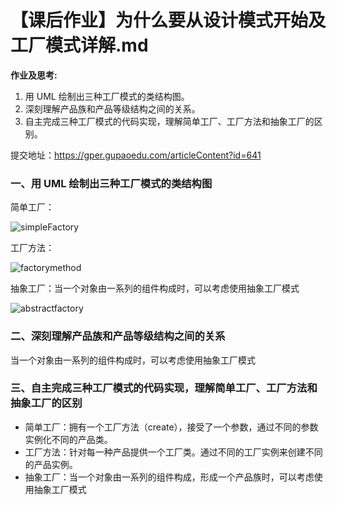 # 【课后作业】为什么要从设计模式开始及工厂模式详解.md

__作业及思考:__

1. 用 UML 绘制出三种工厂模式的类结构图。
2. 深刻理解产品族和产品等级结构之间的关系。
3. 自主完成三种工厂模式的代码实现，理解简单工厂、工厂方法和抽象工厂的区别。

提交地址：<https://gper.gupaoedu.com/articleContent?id=641>

### 一、用 UML 绘制出三种工厂模式的类结构图

简单工厂：

![simpleFactory](https://images2018.cnblogs.com/blog/1322310/201805/1322310-20180506214705911-1512644019.png)

工厂方法：

![factorymethod](https://images2018.cnblogs.com/blog/1322310/201805/1322310-20180506214718741-822342826.png)

抽象工厂：当一个对象由一系列的组件构成时，可以考虑使用抽象工厂模式

![abstractfactory](https://img2018.cnblogs.com/blog/1322310/201903/1322310-20190324091334428-1832742272.png)

### 二、深刻理解产品族和产品等级结构之间的关系

当一个对象由一系列的组件构成时，可以考虑使用抽象工厂模式

### 三、自主完成三种工厂模式的代码实现，理解简单工厂、工厂方法和抽象工厂的区别

* 简单工厂：拥有一个工厂方法（create），接受了一个参数，通过不同的参数实例化不同的产品类。
* 工厂方法：针对每一种产品提供一个工厂类。通过不同的工厂实例来创建不同的产品实例。
* 抽象工厂：当一个对象由一系列的组件构成，形成一个产品族时，可以考虑使用抽象工厂模式
